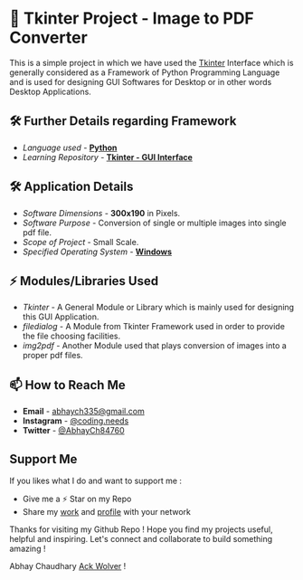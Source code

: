 # 🚀 Tkinter Project - Image to PDF Converter

This is a simple project in which we have used the [Tkinter](https://docs.python.org/3/library/tkinter.html) Interface which is generally considered as a Framework of Python Programming Language and is used for designing GUI Softwares for Desktop or in other words Desktop Applications.

## 🛠 Further Details regarding Framework

- *Language used* - **[Python](https://www.python.org/)**
- *Learning Repository* - **[Tkinter - GUI Interface](https://github.com/ackwolver335/Tkinter-GUI_Inteface)**

## 🛠 Application Details

- *Software Dimensions* - **300x190** in Pixels.
- *Software Purpose* - Conversion of single or multiple images into single pdf file.
- *Scope of Project* - Small Scale.
- *Specified Operating System* - **[Windows](https://www.microsoft.com/en-in/windows?r=1)**

## ⚡️ Modules/Libraries Used

- *Tkinter* - A General Module or Library which is mainly used for designing this GUI Application.
- *filedialog* - A Module from Tkinter Framework used in order to provide the file choosing facilities.
- *img2pdf* - Another Module used that plays conversion of images into a proper pdf files.

## 📫 How to Reach Me

- **Email** - abhaych335@gmail.com
- **Instagram** - [@coding.needs](https://www.instagram.com/coding.needs/)
- **Twitter** - [@AbhayCh84760](https://x.com/AbhayCh84760)

## Support Me

If you likes what I do and want to support me :

- Give me a ⚡️ Star on my Repo
- Share my [work](https://github.com/ackwolver335/Tkinter-GUI_Inteface) and [profile](https://github.com/ackwolver335) with your network

Thanks for visiting my Github Repo ! Hope you find my projects useful, helpful and inspiring. Let's connect and collaborate to build something amazing !

Abhay Chaudhary [Ack Wolver](https://github.com/ackwolver335/ackwolver335) !
